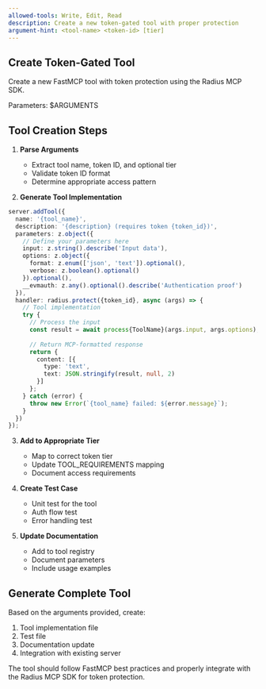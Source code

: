 ```yaml
---
allowed-tools: Write, Edit, Read
description: Create a new token-gated tool with proper protection
argument-hint: <tool-name> <token-id> [tier]
---
```


## Create Token-Gated Tool

Create a new FastMCP tool with token protection using the Radius MCP SDK.

Parameters: $ARGUMENTS

## Tool Creation Steps

1. **Parse Arguments**
   - Extract tool name, token ID, and optional tier
   - Validate token ID format
   - Determine appropriate access pattern

2. **Generate Tool Implementation**

```typescript
server.addTool({
  name: '{tool_name}',
  description: '{description} (requires token {token_id})',
  parameters: z.object({
    // Define your parameters here
    input: z.string().describe('Input data'),
    options: z.object({
      format: z.enum(['json', 'text']).optional(),
      verbose: z.boolean().optional()
    }).optional(),
    __evmauth: z.any().optional().describe('Authentication proof')
  }),
  handler: radius.protect({token_id}, async (args) => {
    // Tool implementation
    try {
      // Process the input
      const result = await process{ToolName}(args.input, args.options);
      
      // Return MCP-formatted response
      return {
        content: [{
          type: 'text',
          text: JSON.stringify(result, null, 2)
        }]
      };
    } catch (error) {
      throw new Error(`{tool_name} failed: ${error.message}`);
    }
  })
});
```

3. **Add to Appropriate Tier**
   - Map to correct token tier
   - Update TOOL_REQUIREMENTS mapping
   - Document access requirements

4. **Create Test Case**
   - Unit test for the tool
   - Auth flow test
   - Error handling test

5. **Update Documentation**
   - Add to tool registry
   - Document parameters
   - Include usage examples

## Generate Complete Tool

Based on the arguments provided, create:

1. Tool implementation file
2. Test file
3. Documentation update
4. Integration with existing server

The tool should follow FastMCP best practices and properly integrate with the Radius MCP SDK for token protection.
